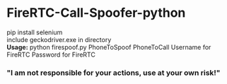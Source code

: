 # FireRTC-Call-Spoofer-python

pip install selenium
<br>
include geckodriver.exe in directory
<br>
<b>Usage:</b> python firespoof.py PhoneToSpoof PhoneToCall Username for FireRTC Password for FireRTC
<br>
  
<h3>"I am not responsible for your actions, use at your own risk!"</h3>
